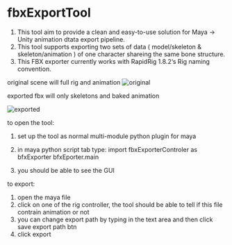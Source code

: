 # fbxExportTool
1. This tool aim to provide a clean and easy-to-use solution for Maya -> Unity animation dtata export pipeline.  
2. This tool supports exporting two sets of data ( model/skeleton & skeleton/animation ) of one character shareing the same bone structure.
1. This FBX exporter currently works with RapidRig 1.8.2‘s Rig naming convention.

original scene will full rig and animation
![original](https://user-images.githubusercontent.com/35042300/34588401-9f96e91c-f161-11e7-9865-795c2e2c20c1.gif)

exported fbx will only skeletons and baked animation

![exported](https://user-images.githubusercontent.com/35042300/34588450-e676bc36-f161-11e7-98d8-18dd6ab807b6.gif)

to open the tool:
1. set up the tool as normal multi-module python plugin for maya

2. in maya python script tab type:
	import fbxExporterControler as bfxExporter
   	bfxEporter.main

3. you should be able to see the GUI

to export:
1. open the maya file
2. click on one of the rig controller, the tool should be able to tell if this file contrain animation or not
3. you can change export path by typing in the text area and then click save export path btn
4. click export 

